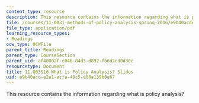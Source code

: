 ```yaml
---
content_type: resource
description: This resource contains the information regarding what is policy analysis?
file: /courses/11-003j-methods-of-policy-analysis-spring-2016/e9b40acde2a1acfa40c5e88a139b0e67_MIT11_003JS16_Policy.pdf
file_type: application/pdf
learning_resource_types:
- Readings
ocw_type: OCWFile
parent_title: Readings
parent_type: CourseSection
parent_uid: af40002f-c04b-84d3-d892-fb6d2cd0d30c
resourcetype: Document
title: 11.003S16 What is Policy Analysis? Slides
uid: e9b40acd-e2a1-acfa-40c5-e88a139b0e67
---
```

This resource contains the information regarding what is policy analysis?

